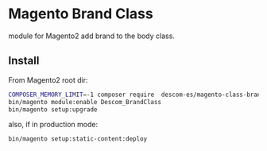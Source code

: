 # Magento Brand Class

module for Magento2 add brand to the body class.

## Install

From Magento2 root dir:

```bash
COMPOSER_MEMORY_LIMIT=-1 composer require  descom-es/magento-class-brand
bin/magento module:enable Descom_BrandClass
bin/magento setup:upgrade
```

also, if in production mode:

```bash
bin/magento setup:static-content:deploy
```
